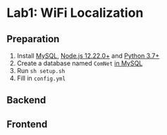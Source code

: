 # Lab1: WiFi Localization

## Preparation

1. Install [MySQL](https://www.mysql.com/cn/), [Node.js 12.22.0+](https://nodejs.org/en/) and [Python 3.7+](https://www.python.org/downloads/)
2. Create a database named `ComNet` [in MySQL](https://www.runoob.com/mysql/mysql-create-database.html)
3. Run `sh setup.sh`
4. Fill in `config.yml`

## Backend



## Frontend

